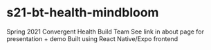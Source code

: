 # s21-bt-health-mindbloom
Spring 2021 Convergent Health Build Team
See link in about page for presentation + demo
Built using React Native/Expo frontend
